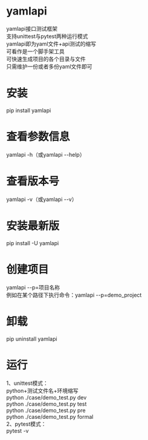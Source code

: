 # yamlapi  
yamlapi接口测试框架  
支持unittest与pytest两种运行模式  
yamlapi即为yaml文件+api测试的缩写  
可看作是一个脚手架工具  
可快速生成项目的各个目录与文件  
只需维护一份或者多份yaml文件即可  

# 安装  
pip install yamlapi  

# 查看参数信息  
yamlapi -h（或yamlapi --help）  

# 查看版本号  
yamlapi -v（或yamlapi --v）  

# 安装最新版  
pip install -U yamlapi  

# 创建项目  
yamlapi --p=项目名称  
例如在某个路径下执行命令：yamlapi --p=demo_project  

# 卸载  
pip uninstall yamlapi  

# 运行  
1、unittest模式：  
python+测试文件名+环境缩写  
python ./case/demo_test.py dev  
python ./case/demo_test.py test  
python ./case/demo_test.py pre  
python ./case/demo_test.py formal  
2、pytest模式：  
pytest -v  
